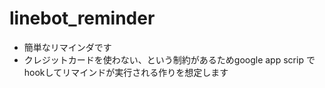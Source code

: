 # linebot_reminder
 - 簡単なリマインダです
 - クレジットカードを使わない、という制約があるためgoogle app scrip でhookしてリマインドが実行される作りを想定します
 
